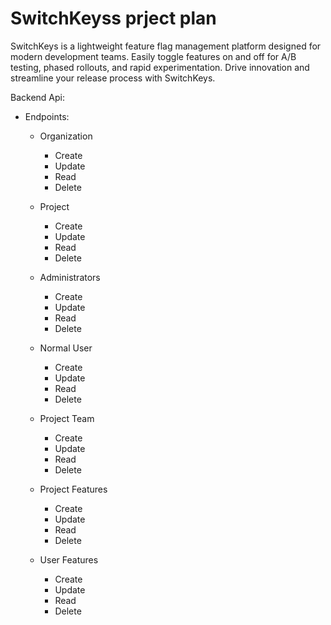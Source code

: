 # SwitchKeyss prject plan

SwitchKeys is a lightweight feature flag management platform designed for modern development teams. Easily toggle features on and off for A/B testing, phased rollouts, and rapid experimentation. Drive innovation and streamline your release process with SwitchKeys.

Backend Api:

- Endpoints:
  - Organization
    - Create
    - Update
    - Read
    - Delete

  - Project
    - Create
    - Update
    - Read
    - Delete

  - Administrators
    - Create
    - Update
    - Read
    - Delete

  - Normal User
    - Create
    - Update
    - Read
    - Delete

  - Project Team
    - Create
    - Update
    - Read
    - Delete

  - Project Features
    - Create
    - Update
    - Read
    - Delete

  - User Features
    - Create
    - Update
    - Read
    - Delete
